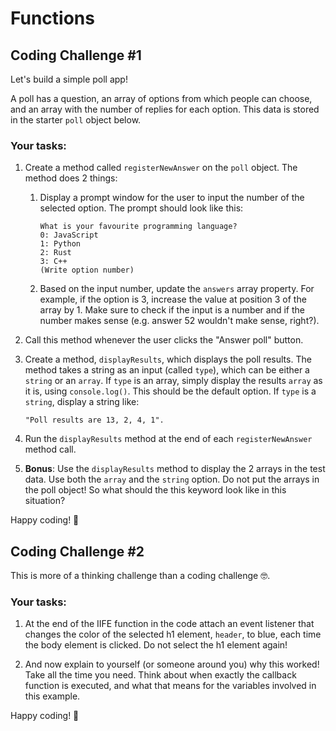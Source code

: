# Functions

## Coding Challenge #1

Let's build a simple poll app!

A poll has a question, an array of options from which people can choose, and an array with the number of replies for each option. This data is stored in the starter `poll` object below.

### Your tasks:

1. Create a method called `registerNewAnswer` on the `poll` object. The
   method does 2 things:

   1. Display a prompt window for the user to input the number of the
      selected option. The prompt should look like this:

      ```
      What is your favourite programming language?
      0: JavaScript
      1: Python
      2: Rust
      3: C++
      (Write option number)
      ```

   2. Based on the input number, update the `answers` array property. For
      example, if the option is 3, increase the value at position 3 of the array by 1. Make sure to check if the input is a number and if the number makes sense (e.g. answer 52 wouldn't make sense, right?).

2. Call this method whenever the user clicks the "Answer poll" button.

3. Create a method, `displayResults`, which displays the poll results. The
   method takes a string as an input (called `type`), which can be either a `string` or an `array`. If `type` is an array, simply display the results `array` as it is, using `console.log()`. This should be the default option. If `type` is a `string`, display a string like:

   ```
   "Poll results are 13, 2, 4, 1".
   ```

4. Run the `displayResults` method at the end of each `registerNewAnswer` method call.

5. **Bonus**: Use the `displayResults` method to display the 2 arrays in the test data. Use both the `array` and the `string` option. Do not put the arrays in the poll object! So what should the this keyword look like in this situation?

Happy coding! 🚀

## Coding Challenge #2

This is more of a thinking challenge than a coding challenge 🤓.

### Your tasks:

1. At the end of the IIFE function in the code attach an event listener that changes the color of the selected h1 element, `header`, to blue, each time the body element is clicked. Do not select the h1 element again!

2. And now explain to yourself (or someone around you) why this worked! Take all the time you need. Think about when exactly the callback function is executed, and what that means for the variables involved in this example.

Happy coding! 🚀
